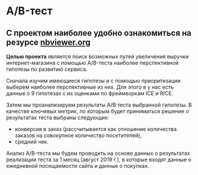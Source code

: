 # A/B-тест

## С проектом наиболее удобно ознакомиться на резурсе [nbviewer.org](https://nbviewer.org/github/MaksimPerapialitsa/data_analysis_projects/blob/main/ab_test_revenue/ab_test_revenue.ipynb)

**Целью проекта** является поиск возможных путей увеличения выручки интернет-магазина с помощью A/B-теста наиболее перспективной гипотезы по развитию сервиса.

Сначала изучим имеющиеся гипотезы и с помощью приоритизации выберем наиболее перспективные из них. Для этого в у нас есть данные о 9 гипотезах с их оценками по фреймворкам ICE и RICE.

Затем мы проанализируем результаты A/B теста выбранной гипотезы. В качестве ключевых метрик, по которым будет приниматься решение о результатах теста выбраны следующие:
- конверсия в заказ (рассчитывается как отношение количества заказов на совокупное количество посетителей),
- средний чек.

Анализ A/B-теста мы будем проводить на основе данных о результатах реализации теста за 1 месяц (август 2019 г.), в которые входят данные о ежедневной посещаемости сайта и данные о покупках. 
